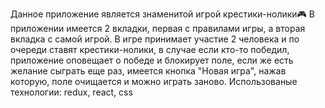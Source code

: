 Данное приложение является знаменитой игрой крестики-нолики🎮
В приложении имеется 2 вкладки, первая с правилами игры, а вторая вкладка с самой игрой.
В игре принимает участие 2 человека и по очереди ставят крестики-нолики, в случае если кто-то победил, приложение оповещает о победе и блокирует поле, если же есть желание сыграть еще раз, имеется кнопка "Новая игра", нажав которую, поле очищается и можно играть заново.
Использованые технологии: redux, react, css
